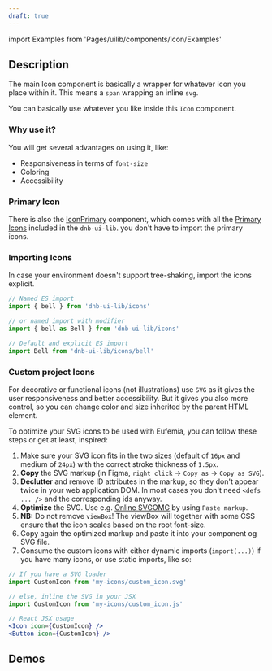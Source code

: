 ```yaml
---
draft: true
---
```


import Examples from 'Pages/uilib/components/icon/Examples'

## Description

The main Icon component is basically a wrapper for whatever icon you place within it. This means a `span` wrapping an inline `svg`.

You can basically use whatever you like inside this `Icon` component.

### Why use it?

You will get several advantages on using it, like:

- Responsiveness in terms of `font-size`
- Coloring
- Accessibility

### Primary Icon

There is also the [IconPrimary](/uilib/components/icon-primary/) component, which comes with all the [Primary Icons](/icons/primary) included in the `dnb-ui-lib`. you don't have to import the primary icons.

### Importing Icons

In case your environment doesn't support tree-shaking, import the icons explicit.

```jsx
// Named ES import
import { bell } from 'dnb-ui-lib/icons'

// or named import with modifier
import { bell as Bell } from 'dnb-ui-lib/icons'

// Default and explicit ES import
import Bell from 'dnb-ui-lib/icons/bell'
```

### Custom project Icons

For decorative or functional icons (not illustrations) use `SVG` as it gives the user responsiveness and better accessibility. But it gives you also more control, so you can change color and size inherited by the parent HTML element.

To optimize your SVG icons to be used with Eufemia, you can follow these steps or get at least, inspired:

1. Make sure your SVG icon fits in the two sizes (default of `16px` and medium of `24px`) with the correct stroke thickness of `1.5px`.
1. **Copy** the SVG markup (in Figma, `right click` -> `Copy as` -> `Copy as SVG`).
1. **Declutter** and remove ID attributes in the markup, so they don't appear twice in your web application DOM. In most cases you don't need `<defs ... />` and the corresponding ids anyway.
1. **Optimize** the SVG. Use e.g. [Online SVGOMG](https://jakearchibald.github.io/svgomg/) by using `Paste markup`.
1. **NB:** Do not remove `viewBox`! The viewBox will together with some CSS ensure that the icon scales based on the root font-size.
1. Copy again the optimized markup and paste it into your component og SVG file.
1. Consume the custom icons with either dynamic imports (`import(...)`) if you have many icons, or use static imports, like so:

```jsx
// If you have a SVG loader
import CustomIcon from 'my-icons/custom_icon.svg'

// else, inline the SVG in your JSX
import CustomIcon from 'my-icons/custom_icon.js'

// React JSX usage
<Icon icon={CustomIcon} />
<Button icon={CustomIcon} />
```

## Demos

<Examples />
